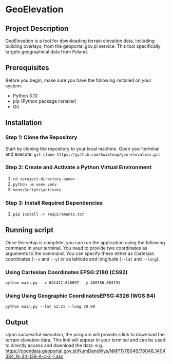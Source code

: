 # GeoElevation

## Project Description
GeoElevation is a tool for downloading terrain elevation data, including building overlays, from the geoportal.gov.pl service. This tool specifically targets geographical data from Poland.

## Prerequisites
Before you begin, make sure you have the following installed on your system:
- Python 3.10
- pip (Python package installer)
- Git

## Installation

### Step 1: Clone the Repository
Start by cloning the repository to your local machine. Open your terminal and execute:
`git clone https://github.com/Swietonp/geo-elevation.git`

### Step 2: Create and Activate a Python Virtual Environment
1. `cd <project-directory-name>`
2. `python -m venv venv`
3. `venv\Scripts\activate`

### Step 3: Install Required Dependencies
1. `pip install -r requirements.txt`

## Running script
Once the setup is complete, you can run the application using the following command in your terminal. You need to provide two coordinates as arguments to the command. You can specify these either as Cartesian coordinates (`--x` and `--y`) or as latitude and longitude (`--lat` and `--long`).

### Using Cartesian Coordinates EPSG:2180 (CS92)
`python main.py --x 641412.648697 --y 488156.603191`

### Using Using Geographic CoordinatesEPSG:4326 (WGS 84)
`python main.py --lat 52.21 --long 20.99`

## Output
Upon successful execution, the program will provide a link to download the terrain elevation data. This link will appear in your terminal and can be used to directly access and download the data.
e.g. https://opendata.geoportal.gov.pl/NumDaneWys/NMPT/78046/78046_1404384_N-34-139-A-c-2-1.asc
